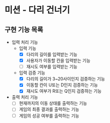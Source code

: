 # 미션 - 다리 건너기

## 구현 기능 목록

- 입력 처리 기능
  - 입력 기능
    - [X] 다리의 길이를 입력받는 기능
    - [X] 사용자가 이동할 칸을 입력받는 기능
    - [ ] 재시도 여부를 입력받는 기능
  - 입력 검증 기능
    - [X] 다리의 길이가 3~20사이인지 검증하는 기능
    - [X] 이동할 칸이 U또는 D인지 검증하는 기능
    - [X] 재시도 여부가 R또는 Q인지 검증하는 기능

- 출력 처리 기능
  - [ ] 현재까지의 이동 상태를 출력하는 기능
  - [ ] 게임의 최종 결과를 출력하는 기능
  - [ ] 게임의 성공 여부를 출력하는 기능
